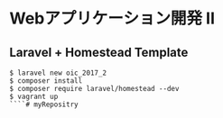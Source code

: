 # Webアプリケーション開発 II

## Laravel + Homestead Template

````
$ laravel new oic_2017_2
$ composer install 
$ composer require laravel/homestead --dev
$ vagrant up
````# myRepositry
